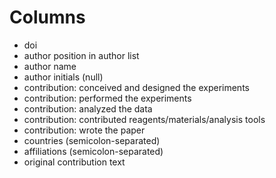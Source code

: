 # Columns

* doi
* author position in author list
* author name
* author initials (null)
* contribution: conceived and designed the experiments
* contribution: performed the experiments
* contribution: analyzed the data
* contribution: contributed reagents/materials/analysis tools
* contribution: wrote the paper
* countries (semicolon-separated)
* affiliations (semicolon-separated)
* original contribution text
